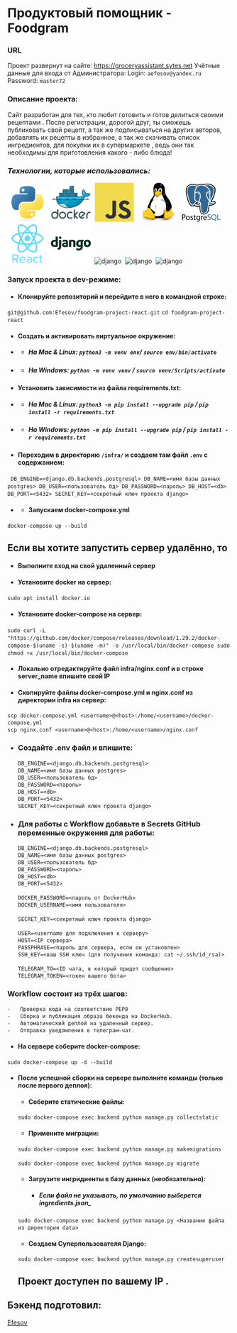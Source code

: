 # Продуктовый помощник - Foodgram
### URL
Проект развернут на сайте: https://groceryassistant.sytes.net
Учётные данные для входа от Администратора:
Login: `aefesov@yandex.ru`
Password: `master72`
### Описание проекта:
Сайт разработан для тех, кто любит готовить и готов делиться своими рецептами . После регистрации, дорогой друг, ты сможешь публиковать свой рецепт, а так же подписываться на других авторов, добавлять их рецепты в избранное, а так же скачивать список ингредиентов, для покупки их в супермаркете , ведь они так необходимы для приготовления какого - либо блюда!
### *Технологии, которые использовались:*
<div>
<img  src="https://raw.githubusercontent.com/devicons/devicon/1119b9f84c0290e0f0b38982099a2bd027a48bf1/icons/python/python-original.svg"  title="Python"  alt="Python"  width="90"  height="90"/>&nbsp;
<img  src="https://raw.githubusercontent.com/devicons/devicon/1119b9f84c0290e0f0b38982099a2bd027a48bf1/icons/docker/docker-original-wordmark.svg"  title="docker"  alt="django"  width="90"  height="90"/>&nbsp;
<img  src="https://raw.githubusercontent.com/devicons/devicon/1119b9f84c0290e0f0b38982099a2bd027a48bf1/icons/javascript/javascript-original.svg"  title="django"  alt="django"  width="90"  height=""/>&nbsp;
<img  src="https://raw.githubusercontent.com/devicons/devicon/1119b9f84c0290e0f0b38982099a2bd027a48bf1/icons/linux/linux-original.svg"  title="django"  alt="django"  width="90"  height=""/>&nbsp;
<img  src="https://raw.githubusercontent.com/devicons/devicon/1119b9f84c0290e0f0b38982099a2bd027a48bf1/icons/postgresql/postgresql-original-wordmark.svg"  title="django"  alt="django"  width="90"  height=""/>&nbsp;
<img  src="https://raw.githubusercontent.com/devicons/devicon/1119b9f84c0290e0f0b38982099a2bd027a48bf1/icons/react/react-original-wordmark.svg"  title="django"  alt="django"  width="90"  height=""/>&nbsp;
<img  src="https://raw.githubusercontent.com/devicons/devicon/1119b9f84c0290e0f0b38982099a2bd027a48bf1/icons/django/django-plain-wordmark.svg"  title="django"  alt="django"  width="90"  height="90"/>&nbsp;
<img  src="https://www.vectorlogo.zone/logos/gunicorn/gunicorn-ar21.svg"  title="django"  alt="django"  width=""  height="90"/>&nbsp;
<img  src="https://www.vectorlogo.zone/logos/nginx/nginx-ar21.svg"  title="django"  alt="django"  width=""  height="90"/>&nbsp;
<img src="https://timeweb.com/ru/community/article/0c/0c82a1f92cfa7d43060a88ab5bd73f3d.png"  title="django"  alt="django"  width=""  height="120"/>&nbsp;
</dev>

### Запуск проекта в dev-режиме:

- #### Клонируйте репозиторий и перейдите в него в командной строке:
```git@github.com:Efesov/foodgram-project-react.git```
```cd foodgram-project-react```
- #### Cоздать и активировать виртуальное окружение: 
-  - ##### На Mac & Linux: `python3 -m venv env`/ `source env/bin/activate`
-  - ##### На Windows: `python -m venv venv` / `source venv/Scripts/activate`
- #### Установить зависимости из файла requirements.txt:
-  - ##### На Mac & Linux: `python3 -m pip install --upgrade pip` / `pip install -r requirements.txt`
-  - ##### На Windows: `python -m pip install --upgrade pip` / `pip install -r requirements.txt`

- #### Переходим в директорию `/infra/` и создаем там файл `.env` с содержанием:
``
DB_ENGINE=<django.db.backends.postgresql>
DB_NAME=<имя базы данных postgres>
DB_USER=<пользователь бд>
DB_PASSWORD=<пароль>
DB_HOST=<db>
DB_PORT=<5432>
SECRET_KEY=<секретный ключ проекта django>``



- - #### Запускаем docker-compose.yml
`docker-compose up --build`

## Если вы хотите запустить сервер удалённо, то

-   #### Выполните вход на свой удаленный сервер
    
-   #### Установите docker на сервер:
```sudo apt install docker.io ```
-   #### Установите docker-compose на сервер:
``sudo curl -L "https://github.com/docker/compose/releases/download/1.29.2/docker-compose-$(uname -s)-$(uname -m)" -o /usr/local/bin/docker-compose
sudo chmod +x /usr/local/bin/docker-compose``

-  #### Локально отредактируйте файл infra/nginx.conf и в строке server_name впишите свой IP
-   #### Скопируйте файлы docker-compose.yml и nginx.conf из директории infra на сервер:

```
scp docker-compose.yml <username>@<host>:/home/<username>/docker-compose.yml
scp nginx.conf <username>@<host>:/home/<username>/nginx.conf
```
-  ### Cоздайте .env файл и впишите:
    ```
    DB_ENGINE=<django.db.backends.postgresql>
    DB_NAME=<имя базы данных postgres>
    DB_USER=<пользователь бд>
    DB_PASSWORD=<пароль>
    DB_HOST=<db>
    DB_PORT=<5432>
    SECRET_KEY=<секретный ключ проекта django>    
    ```
-   ### Для работы с Workflow добавьте в Secrets GitHub переменные окружения для работы:
    
    ```
    DB_ENGINE=<django.db.backends.postgresql>
    DB_NAME=<имя базы данных postgres>
    DB_USER=<пользователь бд>
    DB_PASSWORD=<пароль>
    DB_HOST=<db>
    DB_PORT=<5432>
    
    DOCKER_PASSWORD=<пароль от DockerHub>
    DOCKER_USERNAME=<имя пользователя>
    
    SECRET_KEY=<секретный ключ проекта django>
    
    USER=<username для подключения к серверу>
    HOST=<IP сервера>
    PASSPHRASE=<пароль для сервера, если он установлен>
    SSH_KEY=<ваш SSH ключ (для получения команда: cat ~/.ssh/id_rsa)>
    
    TELEGRAM_TO=<ID чата, в который придет сообщение>
    TELEGRAM_TOKEN=<токен вашего бота>
    
    ```
  ### Workflow состоит из трёх шагов:
    
    -   Проверка кода на соответствие PEP8
    -   Сборка и публикация образа бекенда на DockerHub.
    -   Автоматический деплой на удаленный сервер.
    -   Отправка уведомления в телеграм-чат.

-  #### На сервере соберите docker-compose:
   
```
sudo docker-compose up -d --build

```

-  #### После успешной сборки на сервере выполните команды (только после первого деплоя):
    
    - ####  Соберите статические файлы:
    
    ```
    sudo docker-compose exec backend python manage.py collectstatic
   
    ```
    
    -  #### Примените миграции:
    
    ```
    sudo docker-compose exec backend python manage.py makemigrations
        
    sudo docker-compose exec backend python manage.py migrate 
    
    ```
    
    -   #### Загрузите ингридиенты в базу данных (необязательно):  
        - ##### Если файл не указывать, по умолчанию выберется ingredients.json_
    ```
    sudo docker-compose exec backend python manage.py <Название файла из директории data>
    
    ```
    
    - ####  Создаем Суперпользователя Django:
    
    ```
    sudo docker-compose exec backend python manage.py createsuperuser
    
    ```
    
      ## Проект доступен по вашему IP .

## Бэкенд подготовил:
[Efesov](https://github.com/Efesov)